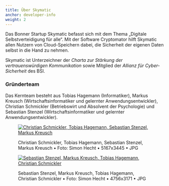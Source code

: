 ```yaml
---
title: Über Skymatic
anchor: developer-info
weight: 2
---
```

Das Bonner Startup Skymatic befasst sich mit dem Thema „Digitale Selbstverteidigung für alle“. Mit der Software Cryptomator hilft Skymatic allen Nutzern von Cloud-Speichern dabei, die Sicherheit der eigenen Daten selbst in die Hand zu nehmen.

Skymatic ist Unterzeichner der _Charta zur Stärkung der vertrauenswürdigen Kommunikation_ sowie Mitglied der _Allianz für Cyber-Sicherheit_ des BSI.

### Gründerteam
Das Kernteam besteht aus Tobias Hagemann (Informatiker), Markus Kreusch (Wirtschaftsinformatiker und gelernter Anwendungsentwickler), Christian Schmickler (Betriebswirt und Absolvent der Psychologie) und Sebastian Stenzel (Wirtschaftsinformatiker und gelernter Anwendungsentwickler).

<div class="flex flex-wrap -mx-3">
  <div class="w-full px-3 lg:w-1/2">
    <figure class="rounded shadow bg-white text-center p-2 mb-8">
      <a href="/presskit/skymatic-team-rhein.jpg"><img class="inline-block mb-2" src="/presskit/skymatic-team-rhein.jpg" alt="Christian Schmickler, Tobias Hagemann, Sebastian Stenzel, Markus Kreusch"/></a>
      <figcaption>
        <p class="text-sm text-gray-500">Christian Schmickler, Tobias Hagemann, Sebastian Stenzel, Markus Kreusch • Foto: Simon Hecht • 5167x3445 • JPG</p>
      </figcaption>
    </figure>
  </div>
  <div class="w-full px-3 lg:w-1/2">
    <figure class="rounded shadow bg-white text-center p-2 mb-8">
      <a href="/presskit/skymatic-team-office.jpg"><img class="inline-block mb-2" src="/presskit/skymatic-team-office.jpg" alt="Sebastian Stenzel, Markus Kreusch, Tobias Hagemann, Christian Schmickler"/></a>
      <figcaption>
        <p class="text-sm text-gray-500">Sebastian Stenzel, Markus Kreusch, Tobias Hagemann, Christian Schmickler • Foto: Simon Hecht • 4756x3171 • JPG</p>
      </figcaption>
    </figure>
  </div>
</div>

